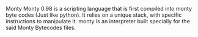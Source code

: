 Monty
Monty 0.98 is a scripting language that is first compiled into monty byte codes (Just like python). It relies on a unique stack, with specific instructions to manipulate it. monty is an interpreter built specially for the said Monty Bytecodes files.
